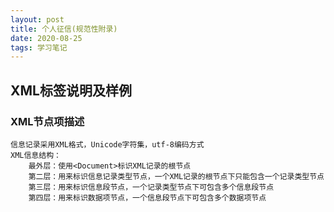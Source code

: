 ```yaml
---
layout: post
title: 个人征信(规范性附录)
date: 2020-08-25
tags: 学习笔记
---
```

## XML标签说明及样例

### XML节点项描述
```
信息记录采用XML格式，Unicode字符集，utf-8编码方式
XML信息结构：
    最外层：使用<Document>标识XML记录的根节点
    第二层：用来标识信息记录类型节点，一个XML记录的根节点下只能包含一个记录类型节点
    第三层：用来标识信息段节点，一个记录类型节点下可包含多个信息段节点
    第四层：用来标识数据项节点，一个信息段节点下可包含多个数据项节点
```